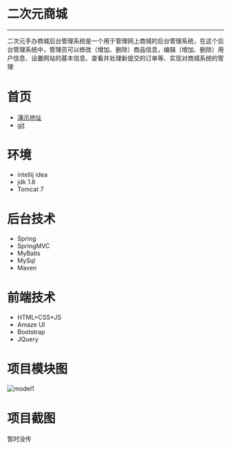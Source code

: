 # 二次元商城

------

二次元手办商城后台管理系统是一个用于管理网上商城的后台管理系统，在这个后台管理系统中，管理员可以修改（增加、删除）商品信息，编辑（增加、删除）用户信息、设置网站的基本信息、查看并处理新提交的订单等、实现对商城系统的管理


# 首页
* [演示地址](http://alanqn.xin:8080/se12)
* [git](https://gitee.com/two_yuan_commercial_city/two_yuan_commercial_city.git)

# 环境
* intellij idea
* jdk 1.8
* Tomcat 7

# 后台技术
* Spring
* SpringMVC
* MyBatis
* MySql
* Maven

# 前端技术
* HTML+CSS+JS
* Amaze UI
* Bootstrap
* JQuery

# 项目模块图
![model1](http://on-img.com/chart_image/5b4f6b66e4b053a09c0b015c.png)

# 项目截图
暂时没传
